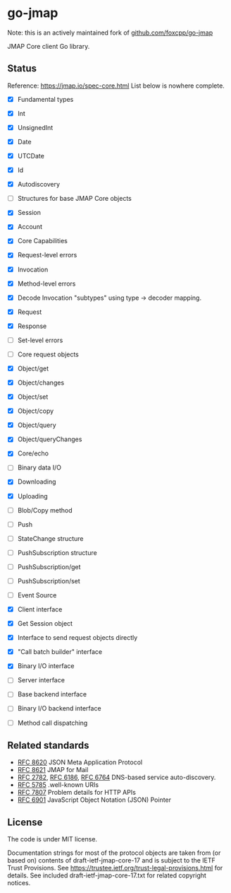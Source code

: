# go-jmap

Note: this is an actively maintained fork of [github.com/foxcpp/go-jmap](https://github.com/foxcpp/go-jmap)

JMAP Core client Go library.

## Status
Reference: https://jmap.io/spec-core.html List below is nowhere complete.

* [x]  Fundamental types

* [x]  Int
* [x]  UnsignedInt
* [x]  Date
* [x]  UTCDate
* [x]  Id

* [x]  Autodiscovery

* [ ]  Structures for base JMAP Core objects

* [x]  Session
* [x]  Account
* [x]  Core Capabilities
* [x]  Request-level errors
* [x]  Invocation

* [x]  Method-level errors
* [x]  Decode Invocation "subtypes" using type -> decoder mapping.
* [x]  Request
* [x]  Response
* [ ]  Set-level errors

* [ ]  Core request objects

* [x]  Object/get
* [x]  Object/changes
* [x]  Object/set
* [x]  Object/copy
* [x]  Object/query
* [x]  Object/queryChanges

* [x]  Core/echo

* [ ]  Binary data I/O

* [x]  Downloading
* [x]  Uploading
* [ ]  Blob/Copy method

* [ ]  Push

* [ ]  StateChange structure
* [ ]  PushSubscription structure

* [ ]  PushSubscription/get
* [ ]  PushSubscription/set
* [ ]  Event Source

* [x]  Client interface

* [x]  Get Session object
* [x]  Interface to send request objects directly
* [x]  "Call batch builder" interface
* [x]  Binary I/O interface

* [ ]  Server interface

* [ ]  Base backend interface
* [ ]  Binary I/O backend interface
* [ ]  Method call dispatching



## Related standards

- [RFC 8620]
  JSON Meta Application Protocol
- [RFC 8621]
  JMAP for Mail
- [RFC 2782], [RFC 6186], [RFC 6764]
  DNS-based service auto-discovery.
- [RFC 5785]
  .well-known URIs
- [RFC 7807]
  Problem details for HTTP APIs
- [RFC 6901]
  JavaScript Object Notation (JSON) Pointer

## License 

The code is under MIT license.

Documentation strings for most of the protocol objects are taken from (or based
on) contents of draft-ietf-jmap-core-17 and is subject to the IETF Trust
Provisions. See https://trustee.ietf.org/trust-legal-provisions.html for
details. See included draft-ietf-jmap-core-17.txt for related copyright
notices.


[RFC 8620]: https://tools.ietf.org/html/rfc8620
[RFC 8621]: https://tools.ietf.org/html/rfc8621
[RFC 2782]: https://tools.ietf.org/html/rfc2782
[RFC 6186]: https://tools.ietf.org/html/rfc6186
[RFC 6764]: https://tools.ietf.org/html/rfc6764
[RFC 5785]: https://tools.ietf.org/html/rfc5785
[RFC 7807]: https://tools.ietf.org/html/rfc7807
[RFC 6901]: https://tools.ietf.org/html/rfc6901
